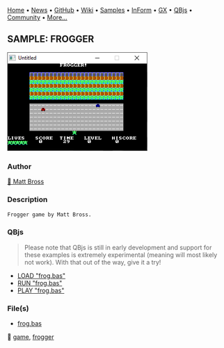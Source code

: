 [Home](https://qb64.com) • [News](../../news.md) • [GitHub](https://github.com/QB64Official/qb64) • [Wiki](https://github.com/QB64Official/qb64/wiki) • [Samples](../../samples.md) • [InForm](../../inform.md) • [GX](../../gx.md) • [QBjs](../../qbjs.md) • [Community](../../community.md) • [More...](../../more.md)

## SAMPLE: FROGGER

![screenshot.png](img/screenshot.png)

### Author

[🐝 Matt Bross](../matt-bross.md) 

### Description

```text
Frogger game by Matt Bross.
```

### QBjs

> Please note that QBjs is still in early development and support for these examples is extremely experimental (meaning will most likely not work). With that out of the way, give it a try!

* [LOAD "frog.bas"](https://v6p9d9t4.ssl.hwcdn.net/html/6029471/index.html?src=https://qb64.com/samples/frogger/src/frog.bas)
* [RUN "frog.bas"](https://v6p9d9t4.ssl.hwcdn.net/html/6029471/index.html?mode=auto&src=https://qb64.com/samples/frogger/src/frog.bas)
* [PLAY "frog.bas"](https://v6p9d9t4.ssl.hwcdn.net/html/6029471/index.html?mode=play&src=https://qb64.com/samples/frogger/src/frog.bas)

### File(s)

* [frog.bas](src/frog.bas)

🔗 [game](../game.md), [frogger](../frogger.md)
